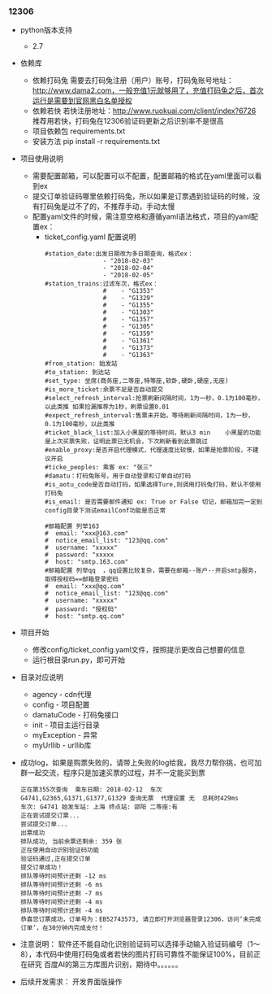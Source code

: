 ### 12306

- python版本支持
  - 2.7
- 依赖库
  - 依赖打码兔 需要去打码兔注册（用户）账号，打码兔账号地址：http://www.dama2.com，一般充值1元就够用了，充值打码兔之后，首次运行是需要到官网黑白名单授权
  - 依赖若快 若快注册地址：http://www.ruokuai.com/client/index?6726 推荐用若快，打码兔在12306验证码更新之后识别率不是很高
  - 项目依赖包 requirements.txt
  - 安装方法 pip install -r requirements.txt

- 项目使用说明
  - 需要配置邮箱，可以配置可以不配置，配置邮箱的格式在yaml里面可以看到ex
  - 提交订单验证码哪里依赖打码兔，所以如果是订票遇到验证码的时候，没有打码兔是过不了的，不推荐手动，手动太慢
  - 配置yaml文件的时候，需注意空格和遵循yaml语法格式，项目的yaml配置ex：
      - ticket_config.yaml 配置说明
        ```
        #station_date:出发日期改为多日期查询，格式ex：
                        - "2018-02-03"
                        - "2018-02-04"
                        - "2018-02-05"
        #station_trains:过滤车次，格式ex：
                        #    - "G1353"
                        #    - "G1329"
                        #    - "G1355"
                        #    - "G1303"
                        #    - "G1357"
                        #    - "G1305"
                        #    - "G1359"
                        #    - "G1361"
                        #    - "G1373"
                        #    - "G1363"
        #from_station: 始发站
        #to_station: 到达站
        #set_type: 坐席(商务座,二等座,特等座,软卧,硬卧,硬座,无座)
        #is_more_ticket:余票不足是否自动提交
        #select_refresh_interval:抢票刷新间隔时间，1为一秒，0.1为100毫秒，以此类推 如果捡漏推荐为1秒，刷票设置0.01
        #expect_refresh_interval:售票未开始，等待刷新间隔时间，1为一秒，0.1为100毫秒，以此类推
        #ticket_black_list:加入小黑屋的等待时间，默认3 min    小黑屋的功能是上次买票失败，证明此票已无机会，下次刷新看到此票跳过
        #enable_proxy:是否开启代理模式，代理速度比较慢，如果是抢票阶段，不建议开启
        #ticke_peoples: 乘客 ex: "张三"
        #damatu：打码兔账号，用于自动登录和订单自动打码
        #is_aotu_code是否自动打码，如果选择Ture,则调用打码兔打码，默认不使用打码兔
        #is_email: 是否需要邮件通知 ex: True or False 切记，邮箱加完一定到config目录下测试emailConf功能是否正常

        #邮箱配置 列举163
        #  email: "xxx@163.com"
        #  notice_email_list: "123@qq.com"
        #  username: "xxxxx"
        #  password: "xxxxx
        #  host: "smtp.163.com"
        #邮箱配置 列举qq  ，qq设置比较复杂，需要在邮箱--账户--开启smtp服务，取得授权码==邮箱登录密码
        #  email: "xxx@qq.com"
        #  notice_email_list: "123@qq.com"
        #  username: "xxxxx"
        #  password: "授权码"
        #  host: "smtp.qq.com"
        ```

- 项目开始
  - 修改config/ticket_config.yaml文件，按照提示更改自己想要的信息
  - 运行根目录run.py，即可开始

- 目录对应说明
  - agency - cdn代理
  - config - 项目配置
  - damatuCode - 打码兔接口
  - init - 项目主运行目录
  - myException - 异常
  - myUrllib - urllib库


- 成功log，如果是购票失败的，请带上失败的log给我，我尽力帮你挑，也可加群一起交流，程序只是加速买票的过程，并不一定能买到票
    ```
    正在第355次查询  乘车日期: 2018-02-12  车次G4741,G2365,G1371,G1377,G1329 查询无票  代理设置 无  总耗时429ms
    车次: G4741 始发车站: 上海 终点站: 邵阳 二等座:有
    正在尝试提交订票...
    尝试提交订单...
    出票成功
    排队成功, 当前余票还剩余: 359 张
    正在使用自动识别验证码功能
    验证码通过,正在提交订单
    提交订单成功！
    排队等待时间预计还剩 -12 ms
    排队等待时间预计还剩 -6 ms
    排队等待时间预计还剩 -7 ms
    排队等待时间预计还剩 -4 ms
    排队等待时间预计还剩 -4 ms
    恭喜您订票成功，订单号为：EB52743573, 请立即打开浏览器登录12306，访问‘未完成订单’，在30分钟内完成支付！
    ```

- 注意说明：
    软件还不能自动化识别验证码可以选择手动输入验证码编号（1～8），本代码中使用打码兔或者若快的图片打码可靠性不能保证100%，目前正在研究
    百度AI的第三方库图片识别，期待中。。。。。。

- 后续开发需求：
    开发界面版操作



